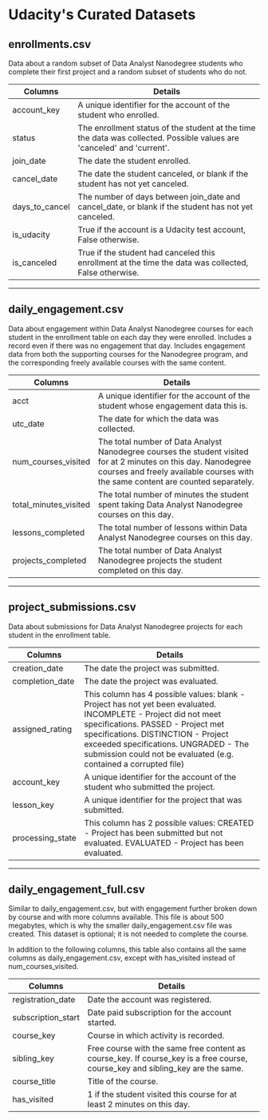 # Udacity's Curated Datasets

## enrollments.csv

Data about a random subset of Data Analyst Nanodegree students who complete their first project and a random subset of students who do not.

Columns | Details
------------ | -------------
account_key | A unique identifier for the account of the student who enrolled.
status | The enrollment status of the student at the time the data was collected. Possible values are 'canceled' and 'current'.
join_date | The date the student enrolled.
cancel_date | The date the student canceled, or blank if the student has not yet canceled.
days_to_cancel | The number of days between join_date and cancel_date, or blank if the student has not yet canceled.
is_udacity | True if the account is a Udacity test account, False otherwise.
is_canceled | True if the student had canceled this enrollment at the time the data was collected, False otherwise.

-------------------------------------------------------------------------------
## daily_engagement.csv

Data about engagement within Data Analyst Nanodegree courses for each student in the enrollment table on each day they were enrolled. Includes a record even if there was no engagement that day. Includes engagement data from both the supporting courses for the Nanodegree program, and the corresponding freely available courses with the same content.

Columns | Details
------------ | -------------
acct | A unique identifier for the account of the student whose engagement data this is.
utc_date | The date for which the data was collected.
num_courses_visited | The total number of Data Analyst Nanodegree courses the student visited for at 2 minutes on this day. Nanodegree courses and freely available courses with the same content are counted separately.
total_minutes_visited | The total number of minutes the student spent taking Data Analyst Nanodegree courses on this day.
lessons_completed | The total number of lessons within Data Analyst Nanodegree courses on this day.
projects_completed | The total number of Data Analyst Nanodegree projects the student completed on this day.

-------------------------------------------------------------------------------
## project_submissions.csv

Data about submissions for Data Analyst Nanodegree projects for each student in the enrollment table.

Columns | Details
------------ | -------------
creation_date | The date the project was submitted.
completion_date | The date the project was evaluated.
assigned_rating | This column has 4 possible values: blank - Project has not yet been evaluated. INCOMPLETE - Project did not meet specifications. PASSED - Project met specifications. DISTINCTION - Project exceeded specifications. UNGRADED - The submission could not be evaluated (e.g. contained a corrupted file)
account_key | A unique identifier for the account of the student who submitted the project.
lesson_key | A unique identifier for the project that was submitted.
processing_state | This column has 2 possible values: CREATED - Project has been submitted but not evaluated. EVALUATED - Project has been evaluated.

-------------------------------------------------------------------------------
## daily_engagement_full.csv

Similar to daily_engagement.csv, but with engagement further broken down by course and with more columns available. This file is about 500 megabytes, which is why the smaller daily_engagement.csv file was created. This dataset is optional; it is not needed to complete the course. 

In addition to the following columns, this table also contains all the same columns as daily_engagement.csv, except with has_visited instead of num_courses_visited.

Columns | Details
------------ | -------------
registration_date | Date the account was registered.
subscription_start | Date paid subscription for the account started.
course_key | Course in which activity is recorded.
sibling_key | Free course with the same free content as course_key. If course_key is a free course, course_key and sibling_key are the same.
course_title | Title of the course.
has_visited | 1 if the student visited this course for at least 2 minutes on this day.
